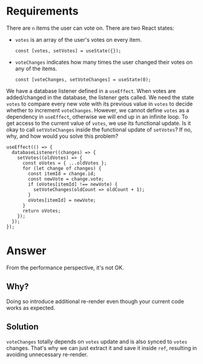 # Requirements

There are `n` items the user can vote on.
There are two React states:

- `votes` is an array of the user's votes on every item.

  ```
  const [votes, setVotes] = useState({});
  ```

- `voteChanges` indicates how many times the user changed their votes on any of the items.
  ```
  const [voteChanges, setVoteChanges] = useState(0);
  ```

We have a database listener defined in a `useEffect`. When votes are added/changed in the database, the listener gets called. We need the state `votes` to compare every new vote with its previous value in `votes` to decide whether to increment `voteChanges`. However, we cannot define `votes` as a dependency in `useEffect`, otherwise we will end up in an infinite loop. To get access to the current value of `votes`, we use its functional update. Is it okay to call `setVoteChanges` inside the functional update of `setVotes`? If no, why, and how would you solve this problem?

```
useEffect(() => {
  databaseListener((changes) => {
    setVotes((oldVotes) => {
      const oVotes = { ...oldVotes };
      for (let change of changes) {
        const itemId = change.id;
        const newVote = change.vote;
        if (oVotes[itemId] !== newVote) {
          setVoteChanges(oldCount => oldCount + 1);
        }
        oVotes[itemId] = newVote;
      }
      return oVotes;
    });
  });
});
```

# Answer

From the performance perspective, it's not OK.

## Why?

Doing so introduce additional re-render even though your current code works as expected.

## Solution

`voteChanges` totally depends on `votes` update and is also synced to `votes` changes.
That's why we can just extract it and save it inside `ref`, resulting in avoiding unnecessary re-render.
